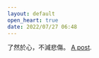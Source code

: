```yaml
---
layout: default
open_heart: true
date: 2022/07/27 06:48
---
```


了然於心，不減悲傷。
[A post](https://muan.co/posts/acceptance).
